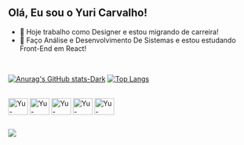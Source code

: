 ## Olá, Eu sou o Yuri Carvalho!



- 🔭 Hoje trabalho como Designer e estou migrando de carreira!
- 🌱 Faço Análise e Desenvolvimento De Sistemas e estou estudando Front-End em React!
<br>

[![Anurag's GitHub stats-Dark](https://github-readme-stats.vercel.app/api?username=YuOliveira-dev&show_icons=true&theme=dark#gh-dark-mode-only)](https://github.com/anuraghazra/github-readme-stats#gh-dark-mode-only)
[![Top Langs](https://github-readme-stats.vercel.app/api/top-langs/?username=YuOliveira-dev&layout=compact&theme=dark)](https://github.com/anuraghazra/github-readme-stats)


<div style = "display: inline_block"><br>
<img align = "center" alt ="Yu-React" height = "34px" width= "40" src="https://cdn.jsdelivr.net/gh/devicons/devicon@latest/icons/react/react-original.svg" />
<img align = "center" alt ="Yu-JavaScript" height = "34px" width= "40" src="https://cdn.jsdelivr.net/gh/devicons/devicon@latest/icons/javascript/javascript-original.svg" />
<img align = "center" alt ="Yu-TypeScript" height = "34px" width= "40" src="https://cdn.jsdelivr.net/gh/devicons/devicon@latest/icons/typescript/typescript-original.svg" />
<img align = "center" alt ="Yu-CSS3" height = "34px" width= "40" src="https://cdn.jsdelivr.net/gh/devicons/devicon@latest/icons/css3/css3-original.svg" />
<img align = "center" alt ="Yu-HTML5" height = "34px" width= "40" src="https://cdn.jsdelivr.net/gh/devicons/devicon@latest/icons/html5/html5-original.svg" />

</div>
          
##

<a href= "https://w.app/YuOliveira"><img src= "	https://img.shields.io/badge/WhatsApp-25D366?style=for-the-badge&logo=whatsapp&logoColor=white"></a>

